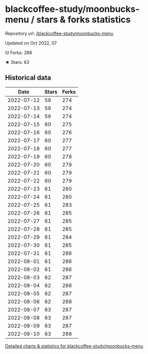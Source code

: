 # blackcoffee-study/moonbucks-menu / stars & forks statistics

Repository url: [/blackcoffee-study/moonbucks-menu](https://github.com/blackcoffee-study/moonbucks-menu)

Updated on Oct 2022, 07

☋ Forks: 288

★ Stars: 63

## Historical data
| Date | Stars | Forks |
|------|-------|-------|
| 2022-07-12 | 59 | 274 | 
| 2022-07-13 | 59 | 274 | 
| 2022-07-14 | 59 | 274 | 
| 2022-07-15 | 60 | 275 | 
| 2022-07-16 | 60 | 276 | 
| 2022-07-17 | 60 | 277 | 
| 2022-07-18 | 60 | 277 | 
| 2022-07-19 | 60 | 278 | 
| 2022-07-20 | 60 | 279 | 
| 2022-07-21 | 60 | 279 | 
| 2022-07-22 | 60 | 279 | 
| 2022-07-23 | 61 | 280 | 
| 2022-07-24 | 61 | 280 | 
| 2022-07-25 | 61 | 283 | 
| 2022-07-26 | 61 | 285 | 
| 2022-07-27 | 61 | 285 | 
| 2022-07-28 | 61 | 285 | 
| 2022-07-29 | 61 | 284 | 
| 2022-07-30 | 61 | 285 | 
| 2022-07-31 | 61 | 286 | 
| 2022-08-01 | 61 | 286 | 
| 2022-08-02 | 61 | 286 | 
| 2022-08-03 | 62 | 287 | 
| 2022-08-04 | 62 | 288 | 
| 2022-08-05 | 62 | 287 | 
| 2022-08-06 | 62 | 288 | 
| 2022-08-07 | 63 | 287 | 
| 2022-08-08 | 63 | 287 | 
| 2022-08-09 | 63 | 287 | 
| 2022-08-10 | 63 | 288 | 


[Detailed charts & statistics for blackcoffee-study/moonbucks-menu](https://reviewgithub.com/rep/blackcoffee-study/moonbucks-menu)
